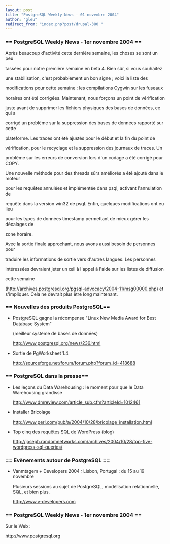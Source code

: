 ```yaml
---
layout: post
title: "PostgreSQL Weekly News - 01 novembre 2004"
author: "gleu"
redirect_from: "index.php?post/drupal-380 "
---
```



<h3>== PostgreSQL Weekly News - 1er novembre 2004 ==</h3>

<p>Après beaucoup d'activité cette dernière semaine, les choses se sont un peu

tassées pour notre première semaine en beta 4. Bien sûr, si vous souhaitez

une stabilisation, c'est probablement un bon signe&nbsp;; voici la liste des

modifications pour cette semaine&nbsp;: les compilations Cygwin sur les fuseaux

horaires ont été corrigées. Maintenant, nous forçons un point de vérification

juste avant de supprimer les fichiers physiques des bases de données, ce qui a

corrigé un problème sur la suppression des bases de données rapporté sur cette

plateforme. Les traces ont été ajustés pour le début et la fin du point de

vérification, pour le recyclage et la suppression des journaux de traces. Un

problème sur les erreurs de conversion lors d'un codage a été corrigé pour COPY.

Une nouvelle méthode pour des threads sûrs améliorés a été ajouté dans le moteur

pour les requêtes annulées et implémentée dans psql, activant l'annulation de

requête dans la version win32 de psql. Enfin, quelques modifications ont eu lieu

pour les types de données timestamp permettant de mieux gérer les décalages de

zone horaire.

</p>

<p>Avec la sortie finale approchant, nous avons aussi besoin de personnes pour

traduire les informations de sortie vers d'autres langues. Les personnes

intéressées devraient jeter un œil à l'appel à l'aide sur les listes de diffusion

cette semaine

(<a href="http://archives.postgresql.org/pgsql-advocacy/2004-11/msg00000.php">http://archives.postgresql.org/pgsql-advocacy/2004-11/msg00000.php</a>) et s'impliquer. Cela ne devrait plus être long maintenant.</p>

<!--more-->


<h3>== Nouvelles des produits PostgreSQL==</h3>

<ul>

<li>PostgreSQL gagne la récompense "Linux New Media Award for Best Database System"

(meilleur système de bases de données)<br />

<a href="http://www.postgresql.org/news/236.html">http://www.postgresql.org/news/236.html</a></li>

<li>Sortie de PgWorksheet 1.4<br />

<a href="http://sourceforge.net/forum/forum.php?forum_id=418688">http://sourceforge.net/forum/forum.php?forum_id=418688</a></li>

</ul>

<h3>== PostgreSQL dans la presse==</h3>

<ul>

<li>Les leçons du Data Warehousing&nbsp;: le moment pour que le Data Warehousing grandisse<br />

<a href="http://www.dmreview.com/article_sub.cfm?articleId=1012461">http://www.dmreview.com/article_sub.cfm?articleId=1012461</a></li>

<li>Installer Bricolage<br />

<a href="http://www.perl.com/pub/a/2004/10/28/bricolage_installation.html">http://www.perl.com/pub/a/2004/10/28/bricolage_installation.html</a></li>

<li>Top cinq des requêtes SQL de WordPress (blog)<br />

<a href="http://joseph.randomnetworks.com/archives/2004/10/28/top-five-wordpress-sql-queries/">http://joseph.randomnetworks.com/archives/2004/10/28/top-five-wordpress-sql-queries/</a></li>

</ul>

<h3>== Evènements autour de PostgreSQL ==</h3>

<ul>

<li>Vanmtagem + Developers 2004&nbsp;: Lisbon, Portugal&nbsp;: du 15 au 19 novembre<br />

Plusieurs sessions au sujet de PostgreSQL, modélisation relationnelle, SQL, et bien plus.<br />

<a href="http://www.v-developers.com">http://www.v-developers.com</a></li>

</ul>

<h3>== PostgreSQL Weekly News - 1er novembre 2004 ==</h3>

Sur le Web&nbsp;:

<a href="http://www.postgresql.org">http://www.postgresql.org</a>